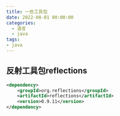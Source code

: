 ```yaml
---
title: 一些工具包
date: 2022-08-01 00:00:00
categories:
  - 语言
  - java
tags:
- java
---
```


## 反射工具包reflections

```xml
<dependency>
    <groupId>org.reflections</groupId>
    <artifactId>reflections</artifactId>
    <version>0.9.11</version>
</dependency>
```
